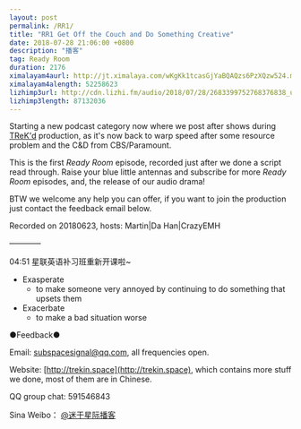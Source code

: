 ```yaml
---
layout: post
permalink: /RR1/
title: "RR1 Get Off the Couch and Do Something Creative"
date: 2018-07-28 21:06:00 +0800
description: "播客"
tag: Ready Room
duration: 2176
ximalayam4aurl: http://jt.ximalaya.com/wKgKk1tcasGjYaBQAQzs6PzXQzw524.m4a?channel=rss&amp;album_id=3135361&amp;track_id=102189418&amp;uid=6418191&amp;jt=http://audio.xmcdn.com/group47/M02/D8/19/wKgKk1tcasGjYaBQAQzs6PzXQzw524.m4a
ximalayam4alength: 52258623
lizhimp3url: http://cdn.lizhi.fm/audio/2018/07/28/2683399752768376838_ud.mp3
lizhimp3length: 87132036
---   
```


Starting a new podcast category now where we post after shows during [TReK&#39;d](http://trekin.space/call_for_videos_en/) production, as it&#39;s now back to warp speed after some resource problem and the C&amp;D from CBS/Paramount.

This is the first _Ready Room_ episode, recorded just after we done a script read through. Raise your blue little antennas and subscribe for more _Ready Room_ episodes, and, the release of our audio drama!

BTW we welcome any help you can offer, if you want to join the production just contact the feedback email below.

Recorded on 20180623, hosts: Martin\|Da Han\|CrazyEMH

————

04:51 星联英语补习班重新开课啦~

- Exasperate
  - to make someone very annoyed by continuing to do something that upsets them
- Exacerbate
  - to make a bad situation worse

●Feedback●

Email: [subspacesignal@qq.com](mailto:subspacesignal@qq.com), all frequencies open.

Website: [http://trekin.space](http://trekin.space), which contains more stuff we done, most of them are in Chinese.

QQ group chat: 591546843

Sina Weibo： [@迷于星际播客](http://weibo.com/lostinst)
